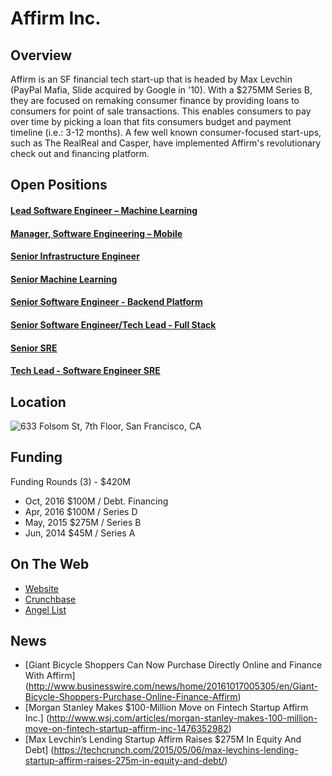 # Affirm Inc.

## Overview
Affirm is an SF financial tech start-up that is headed by Max Levchin (PayPal Mafia, Slide acquired by Google in '10). With a $275MM Series B, they are focused on remaking consumer finance by providing loans to consumers for point of sale transactions. This enables consumers to pay over time by picking a loan that fits consumers budget and payment timeline (i.e.: 3-12 months). A few well known consumer-focused start-ups, such as The RealReal and Casper, have implemented Affirm's revolutionary check out and financing platform.

## Open Positions
#### [Lead Software Engineer – Machine Learning](lead-software-engineer-machine-learning.md)
#### [Manager, Software Engineering – Mobile](manager-software-engineering-mobile.md)
#### [Senior Infrastructure Engineer](senior-infrastructure-engineer.md)
#### [Senior Machine Learning](senior-machine-learning.md)
#### [Senior Software Engineer - Backend Platform](senior-software-engineer-backend-platform.md)
#### [Senior Software Engineer/Tech Lead - Full Stack](senior-software-engineer-tech-lead-fullstack.md)
#### [Senior SRE](senior-sre.md)
#### [Tech Lead - Software Engineer SRE](tech-lead-software-engineer-sre.md)

## Location
![633 Folsom St, 7th Floor, San Francisco, CA](https://maps.googleapis.com/maps/api/staticmap?center=633+Folsom+St,+7th+Floor&zoom=13&scale=false&size=600x300&maptype=roadmap&format=png&visual_refresh=true&markers=size:mid%7Ccolor:0xff0000%7Clabel:%7C633+Folsom+St,+San+Francisco,+Ca)


## Funding
Funding Rounds (3) - $420M
+ Oct, 2016 $100M / Debt. Financing
+ Apr, 2016 $100M / Series D
+ May, 2015	$275M / Series B
+ Jun, 2014	$45M / Series A

## On The Web
+ [Website](http://affirm.com)
+ [Crunchbase](https://www.crunchbase.com/organization/affirm#/entity)
+ [Angel List](https://angel.co/affirm)

## News
+ [Giant Bicycle Shoppers Can Now Purchase Directly Online and Finance With Affirm] (http://www.businesswire.com/news/home/20161017005305/en/Giant-Bicycle-Shoppers-Purchase-Online-Finance-Affirm)
+ [Morgan Stanley Makes $100-Million Move on Fintech Startup Affirm Inc.] (http://www.wsj.com/articles/morgan-stanley-makes-100-million-move-on-fintech-startup-affirm-inc-1476352982)
+ [Max Levchin’s Lending Startup Affirm Raises $275M In Equity And Debt] (https://techcrunch.com/2015/05/06/max-levchins-lending-startup-affirm-raises-275m-in-equity-and-debt/)
